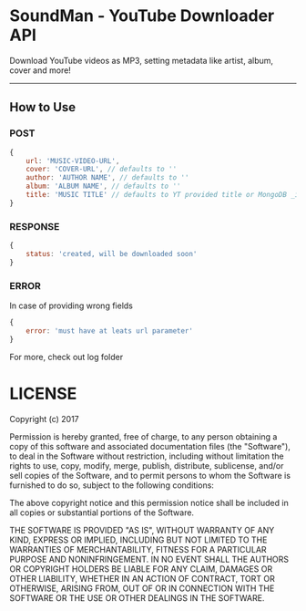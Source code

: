 # SoundMan - YouTube Downloader API

Download YouTube videos as MP3, setting metadata like artist, album, cover and more!

-----------

## How to Use

### POST

```js
{
	url: 'MUSIC-VIDEO-URL',
	cover: 'COVER-URL', // defaults to ''
	author: 'AUTHOR NAME', // defaults to ''
	album: 'ALBUM NAME', // defaults to ''
	title: 'MUSIC TITLE' // defaults to YT provided title or MongoDB _id
}
```

### RESPONSE

```js
{
	status: 'created, will be downloaded soon'
}
```

### ERROR

In case of providing wrong fields

```js
{
	error: 'must have at leats url parameter'
}
```

For more, check out log folder


# LICENSE

Copyright (c) 2017

Permission is hereby granted, free of charge, to any person obtaining a copy
of this software and associated documentation files (the "Software"), to deal
in the Software without restriction, including without limitation the rights
to use, copy, modify, merge, publish, distribute, sublicense, and/or sell
copies of the Software, and to permit persons to whom the Software is
furnished to do so, subject to the following conditions:

The above copyright notice and this permission notice shall be included in all
copies or substantial portions of the Software.

THE SOFTWARE IS PROVIDED "AS IS", WITHOUT WARRANTY OF ANY KIND, EXPRESS OR
IMPLIED, INCLUDING BUT NOT LIMITED TO THE WARRANTIES OF MERCHANTABILITY,
FITNESS FOR A PARTICULAR PURPOSE AND NONINFRINGEMENT. IN NO EVENT SHALL THE
AUTHORS OR COPYRIGHT HOLDERS BE LIABLE FOR ANY CLAIM, DAMAGES OR OTHER
LIABILITY, WHETHER IN AN ACTION OF CONTRACT, TORT OR OTHERWISE, ARISING FROM,
OUT OF OR IN CONNECTION WITH THE SOFTWARE OR THE USE OR OTHER DEALINGS IN THE
SOFTWARE.